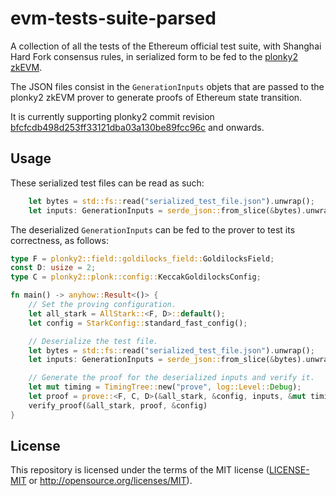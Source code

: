 # evm-tests-suite-parsed

A collection of all the tests of the Ethereum official test suite, with Shanghai Hard Fork consensus rules, in serialized form to be fed to the [plonky2 zkEVM](https://github.com/0xPolygonZero/plonky2/tree/main/evm).

The JSON files consist in the `GenerationInputs` objets that are passed to the plonky2 zkEVM prover to generate proofs of Ethereum state transition.

It is currently supporting plonky2 commit revision [bfcfcdb498d253ff33121dba03a130be89fcc96c](https://github.com/0xPolygonZero/plonky2/tree/bfcfcdb498d253ff33121dba03a130be89fcc96c) and onwards.

## Usage

These serialized test files can be read as such:

```rust
    let bytes = std::fs::read("serialized_test_file.json").unwrap();
    let inputs: GenerationInputs = serde_json::from_slice(&bytes).unwrap();
```

The deserialized `GenerationInputs` can be fed to the prover to test its correctness, as follows:

```rust
type F = plonky2::field::goldilocks_field::GoldilocksField;
const D: usize = 2;
type C = plonky2::plonk::config::KeccakGoldilocksConfig;

fn main() -> anyhow::Result<()> {
    // Set the proving configuration.
    let all_stark = AllStark::<F, D>::default();
    let config = StarkConfig::standard_fast_config();

    // Deserialize the test file.
    let bytes = std::fs::read("serialized_test_file.json").unwrap();
    let inputs: GenerationInputs = serde_json::from_slice(&bytes).unwrap();

    // Generate the proof for the deserialized inputs and verify it.
    let mut timing = TimingTree::new("prove", log::Level::Debug);
    let proof = prove::<F, C, D>(&all_stark, &config, inputs, &mut timing)?;
    verify_proof(&all_stark, proof, &config)
}
```


## License

This repository is licensed under the terms of the MIT license ([LICENSE-MIT](LICENSE-MIT) or <http://opensource.org/licenses/MIT>).
